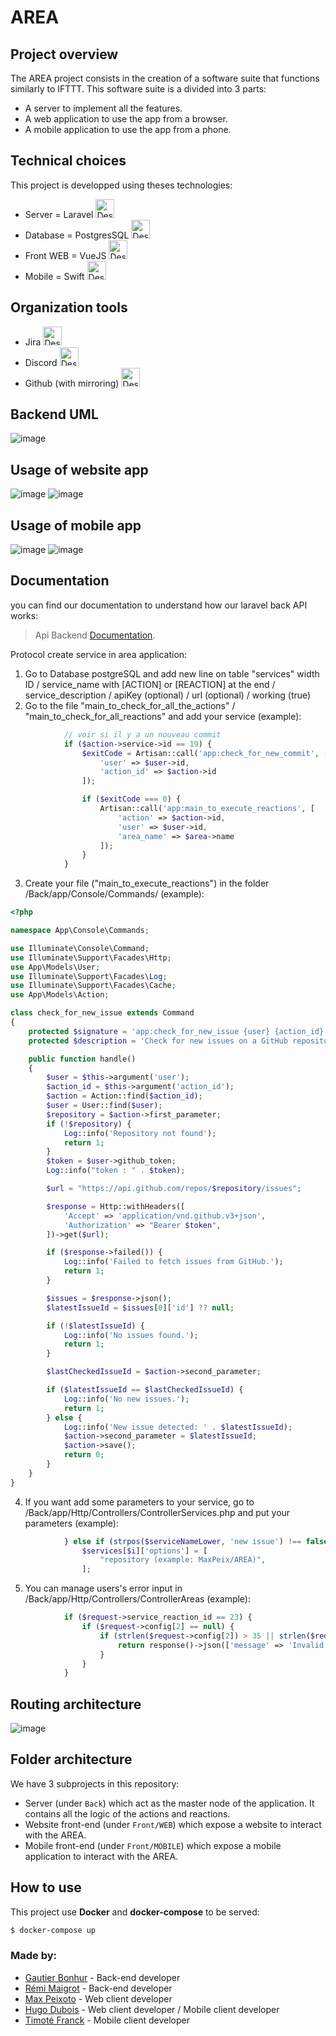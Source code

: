 # AREA



## Project overview

The AREA project consists in the creation of a software suite that functions similarly to IFTTT.
This software suite is a divided into 3 parts:

- A server to implement all the features.
- A web application to use the app from a browser.
- A mobile application to use the app from a phone.

## Technical choices

This project is developped using theses technologies:

- Server = Laravel  <img src="Doc/laravel_logo.png" width="30" height="30" alt="Description de l'image">
- Database = PostgresSQL  <img src="Doc/postgresql_logo.png" width="30" height="30" alt="Description de l'image">
- Front WEB = VueJS  <img src="Doc/vuejs_logo.png" width="30" height="30" alt="Description de l'image">
- Mobile = Swift  <img src="Doc/swift_logo.png" width="30" height="30" alt="Description de l'image">

## Organization tools
- Jira  <img src="Doc/jira_logo.png" width="30" height="30" alt="Description de l'image">
- Discord  <img src="Doc/discord_logo.png" width="30" height="30" alt="Description de l'image">
- Github (with mirroring)  <img src="Doc/github_logo.png" width="30" height="30" alt="Description de l'image">

## Backend UML

![image](Doc/uml.png)

## Usage of website app

![image](Doc/Slide1.jpg)
![image](Doc/Slide2.jpg)

## Usage of mobile app

![image](Doc/Slide3.jpg)
![image](Doc/Slide4.jpg)

## Documentation
you can find our documentation to understand how our laravel back API works:
> Api Backend [Documentation](https://documenter.getpostman.com/view/20779056/2s9YJc1hgo).

Protocol create service in area application:

1. Go to Database postgreSQL and add new line on table "services" width ID / service_name with [ACTION] or [REACTION] at the end / service_description / apiKey (optional) / url (optional) / working (true)
2. Go to the file "main_to_check_for_all_the_actions" / "main_to_check_for_all_reactions" and add your service (example):
```php
            // voir si il y a un nouveau commit
            if ($action->service->id == 19) {
                $exitCode = Artisan::call('app:check_for_new_commit', [
                    'user' => $user->id,
                    'action_id' => $action->id
                ]);

                if ($exitCode === 0) {
                    Artisan::call('app:main_to_execute_reactions', [
                        'action' => $action->id,
                        'user' => $user->id,
                        'area_name' => $area->name
                    ]);
                }
            }
```
3. Create your file ("main_to_execute_reactions") in the folder
/Back/app/Console/Commands/ (example):
```php
<?php

namespace App\Console\Commands;

use Illuminate\Console\Command;
use Illuminate\Support\Facades\Http;
use App\Models\User;
use Illuminate\Support\Facades\Log;
use Illuminate\Support\Facades\Cache;
use App\Models\Action;

class check_for_new_issue extends Command
{
    protected $signature = 'app:check_for_new_issue {user} {action_id}';
    protected $description = 'Check for new issues on a GitHub repository';

    public function handle()
    {
        $user = $this->argument('user');
        $action_id = $this->argument('action_id');
        $action = Action::find($action_id);
        $user = User::find($user);
        $repository = $action->first_parameter;
        if (!$repository) {
            Log::info('Repository not found');
            return 1;
        }
        $token = $user->github_token;
        Log::info("token : " . $token);

        $url = "https://api.github.com/repos/$repository/issues";

        $response = Http::withHeaders([
            'Accept' => 'application/vnd.github.v3+json',
            'Authorization' => "Bearer $token",
        ])->get($url);

        if ($response->failed()) {
            Log::info('Failed to fetch issues from GitHub.');
            return 1;
        }

        $issues = $response->json();
        $latestIssueId = $issues[0]['id'] ?? null;

        if (!$latestIssueId) {
            Log::info('No issues found.');
            return 1;
        }

        $lastCheckedIssueId = $action->second_parameter;

        if ($latestIssueId == $lastCheckedIssueId) {
            Log::info('No new issues.');
            return 1;
        } else {
            Log::info('New issue detected: ' . $latestIssueId);
            $action->second_parameter = $latestIssueId;
            $action->save();
            return 0;
        }
    }
}
```
4. If you want add some parameters to your service, go to
/Back/app/Http/Controllers/ControllerServices.php and put your parameters (example):
```php
            } else if (strpos($serviceNameLower, 'new issue') !== false) {
                $services[$i]['options'] = [
                    "repository (example: MaxPeix/AREA)",
                ];
```
5. You can manage users's error input in /Back/app/Http/Controllers/ControllerAreas (example):
```php
            if ($request->service_reaction_id == 23) {
                if ($request->config[2] == null) {
                    if (strlen($request->config[2]) > 35 || strlen($request->config[2]) < 1) {
                        return response()->json(['message' => 'Invalid new title of file'], 401);
                    }
                }
            }
```

## Routing architecture

![image](Doc/routes_application.png)

## Folder architecture

We have 3 subprojects in this repository:
- Server (under `Back`) which act as the master node of the application. It contains
  all the logic of the actions and reactions.
- Website front-end (under `Front/WEB`) which expose a website to interact with the AREA.
- Mobile front-end (under `Front/MOBILE`) which expose a mobile application to interact with
  the AREA.

## How to use

This project use __Docker__ and __docker-compose__ to be served:

```bash
$ docker-compose up
```

### Made by:  
- [Gautier Bonhur](https://github.com/gautier337) - Back-end developer  
- [Rémi Maigrot](https://github.com/RemiMaigrot) - Back-end developer    
- [Max Peixoto](https://github.com/MaxPeix) - Web client developer  
- [Hugo Dubois](https://github.com/Hugo-code-dev) - Web client developer / Mobile client developer 
- [Timoté Franck](https://github.com/NameIsDume) - Mobile client developer  